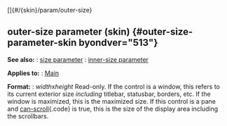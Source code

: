 []{#/{skin}/param/outer-size}
## outer-size parameter (skin) {#outer-size-parameter-skin byondver="513"}
**See also:**
:   [size parameter](#/%7Bskin%7D/param/size)
:   [inner-size parameter](#/%7Bskin%7D/param/inner-size)
<!-- -->
**Applies to:**
:   [Main](#/%7Bskin%7D/control/main)
<!-- -->
**Format:**
:   *width*x*height*
Read-only.
If the control is a window, this refers to its current exterior size
*including* titlebar, statusbar, borders, etc. If the window is
maximized, this is the maximized size.
If this control is a pane and
[can-scroll](#/%7Bskin%7D/param/can-scroll){.code} is true, this is the
size of the display area including the scrollbars.